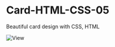 # Card-HTML-CSS-05
Beautiful card design with CSS, HTML


![View](https://github.com/rq70/Card-HTML-CSS-05/assets/68390542/8079b6d1-b576-4f19-988c-dd0a4cf42a23)
